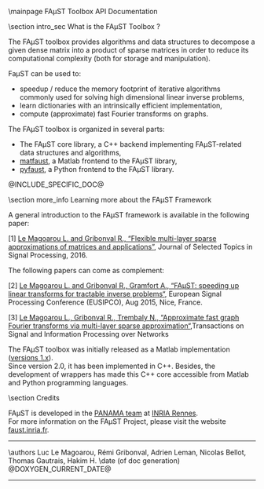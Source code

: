 \mainpage FAµST Toolbox API Documentation

\section intro_sec What is the FAµST Toolbox ?

The FAµST toolbox provides algorithms and data structures to decompose a given dense matrix into a product of sparse matrices in order to reduce its computational complexity (both for storage and manipulation).

FaµST can be used to:

- speedup / reduce the memory footprint of iterative algorithms commonly used for solving high dimensional linear inverse problems,
- learn dictionaries with an intrinsically efficient implementation,
- compute (approximate) fast Fourier transforms on graphs.

The FAµST toolbox is organized in several parts:

- The FAµST core library, a C++ backend implementing FAµST-related data structures and algorithms,
- [matfaust](./namespacematfaust.html), a Matlab frontend to the FAµST library,
- [pyfaust](./namespacepyfaust.html), a Python frontend to the FAµST library.


@INCLUDE_SPECIFIC_DOC@

\section more_info Learning more about the FAµST Framework

A general introduction to the FAµST framework is available in the following paper:

[1] [Le Magoarou L. and Gribonval R., “Flexible multi-layer sparse approximations of matrices and applications”](https://hal.archives-ouvertes.fr/hal-01167948), Journal of Selected Topics in Signal Processing, 2016.

The following papers can come as complement:

[2] [Le Magoarou L. and Gribonval R., Gramfort A., “FAµST: speeding up linear transforms for tractable inverse problems“](https://hal.archives-ouvertes.fr/hal-01156478v1), European Signal Processing Conference (EUSIPCO), Aug 2015, Nice, France.

[3] [Le Magoarou L., Gribonval R., Trembaly N., “Approximate fast graph Fourier transforms via multi-layer sparse approximation“](https://hal.inria.fr/hal-01416110),Transactions on Signal and Information Processing over Networks

The FAµST toolbox was initially released as a Matlab implementation ([versions 1.x](http://faust.inria.fr/download/faust-1-x/)).
<br/>Since version 2.0, it has been implemented in C++. Besides, the development of wrappers has made this C++ core accessible from Matlab and Python programming languages.


\section Credits

FAµST is developed in the [PANAMA team](https://team.inria.fr/panama/) at [INRIA Rennes](https://www.inria.fr/en/centre/rennes). <br>
For more information on the FAµST Project, please visit the website [faust.inria.fr](http://faust.inria.fr). <br>




<HR>
\authors Luc Le Magoarou, Rémi Gribonval, Adrien Leman, Nicolas Bellot, Thomas Gautrais, Hakim H.
\date (of doc generation) @DOXYGEN_CURRENT_DATE@

<HR>

